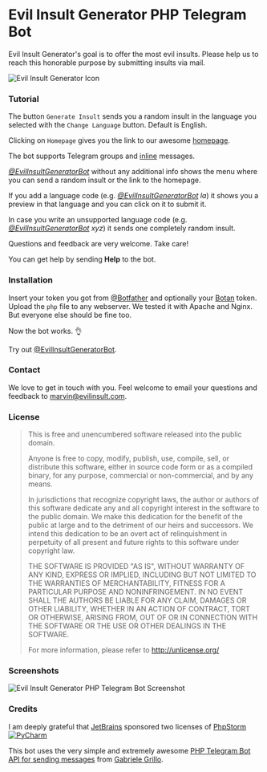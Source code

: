 # Evil Insult Generator PHP Telegram Bot

Evil Insult Generator's goal is to offer the most evil insults. Please help us to reach this honorable purpose by submitting insults
via mail.

![Evil Insult Generator Icon](https://cloud.githubusercontent.com/assets/22981912/19600664/5521d010-97a6-11e6-9f67-fec931b199d7.png)

### Tutorial

The button ```Generate Insult``` sends you a random insult in the language you selected with the ```Change Language``` button. Default is English. 

Clicking on ```Homepage``` gives you the link to our awesome [homepage](https://evilinsult.com/). 

The bot supports Telegram groups and [inline](https://core.telegram.org/bots/inline) messages. 

*[@EvilInsultGeneratorBot](https://telegram.me/EvilInsultGeneratorBot)* without any additional info shows the menu where you can send a random insult or the link to the homepage.

If you add a language code (e.g. *[@EvilInsultGeneratorBot](https://telegram.me/EvilInsultGeneratorBot) la*) it shows you a preview in that language and you can click on it to submit it.

In case you write an unsupported language code (e.g. *[@EvilInsultGeneratorBot](https://telegram.me/EvilInsultGeneratorBot) xyz*) it sends one completely random insult. 

Questions and feedback are very welcome. Take care!

You can get help by sending **Help** to the bot.

### Installation

Insert your token you got from [@Botfather](https://telegram.me/botfather) and optionally your [Botan](https://botan.io/) token.
Upload the `php` file to any webserver. We tested it with Apache and Nginx. But everyone else should be fine too.

Now the bot works. 👌

Try out [@EvilInsultGeneratorBot](https://telegram.me/EvilInsultGeneratorBot).

### Contact

We love to get in touch with you. Feel welcome to email your questions and feedback to [marvin@evilinsult.com](mailto:marvin@evilinsult.com).

### License
> This is free and unencumbered software released into the public domain.
> 
> Anyone is free to copy, modify, publish, use, compile, sell, or
> distribute this software, either in source code form or as a compiled
> binary, for any purpose, commercial or non-commercial, and by any
> means.
> 
> In jurisdictions that recognize copyright laws, the author or authors
> of this software dedicate any and all copyright interest in the
> software to the public domain. We make this dedication for the benefit
> of the public at large and to the detriment of our heirs and
> successors. We intend this dedication to be an overt act of
> relinquishment in perpetuity of all present and future rights to this
> software under copyright law.
> 
> THE SOFTWARE IS PROVIDED "AS IS", WITHOUT WARRANTY OF ANY KIND,
> EXPRESS OR IMPLIED, INCLUDING BUT NOT LIMITED TO THE WARRANTIES OF
> MERCHANTABILITY, FITNESS FOR A PARTICULAR PURPOSE AND NONINFRINGEMENT.
> IN NO EVENT SHALL THE AUTHORS BE LIABLE FOR ANY CLAIM, DAMAGES OR
> OTHER LIABILITY, WHETHER IN AN ACTION OF CONTRACT, TORT OR OTHERWISE,
> ARISING FROM, OUT OF OR IN CONNECTION WITH THE SOFTWARE OR THE USE OR
> OTHER DEALINGS IN THE SOFTWARE.
> 
> For more information, please refer to <http://unlicense.org/>

### Screenshots
![Evil Insult Generator PHP Telegram Bot Screenshot](https://cloud.githubusercontent.com/assets/23016876/19628589/82888d5c-9961-11e6-8bc3-dceeec130800.png)

### Credits
I am deeply grateful that [JetBrains](https://www.jetbrains.com/) sponsored two licenses of [PhpStorm](https://www.jetbrains.com/phpstorm/)
[![PyCharm](https://cloud.githubusercontent.com/assets/24652575/21313682/81235e42-c5f3-11e6-901d-8d6910cabccc.png)](https://www.jetbrains.com/phpstorm/)

This bot uses the very simple and extremely awesome [PHP Telegram Bot API for sending messages](https://github.com/Eleirbag89/TelegramBotPHP) from [Gabriele Grillo](https://github.com/Eleirbag89).

